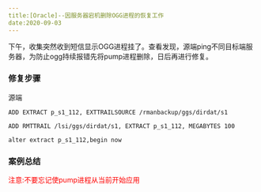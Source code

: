 ```yaml
---
title:[Oracle]--因服务器宕机删除OGG进程的恢复工作
date:2020-09-03
---
```




下午，收集突然收到短信显示OGG进程挂了。查看发现，源端ping不同目标端服务器，为防止ogg持续报错先将pump进程删除，日后再进行修复。



### 修复步骤

源端

```
ADD EXTRACT p_s1_112, EXTTRAILSOURCE /rmanbackup/ggs/dirdat/s1

ADD RMTTRAIL /lsi/ggs/dirdat/s1, EXTRACT p_s1_112, MEGABYTES 100

alter extract p_s1_112,begin now
```



### 案例总结

<span style='color:red'>注意:不要忘记使pump进程从当前开始应用</span>